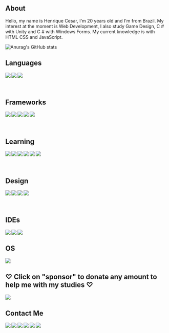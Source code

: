 ## About
Hello, my name is Henrique Cesar, I'm 20 years old and I'm from Brazil. My interest at the moment is Web Development, I also study Game Design, C # with Unity and C # with Windows Forms. My current knowledge is with HTML CSS and JavaScript.

![Anurag's GitHub stats](https://github-readme-stats.vercel.app/api?username=rickkque&show_icons=false&theme=dark)

## Languages
<p>
<img align="left" src="https://cdn.icon-icons.com/icons2/2107/PNG/64/file_type_html_icon_130541.png"/>
<img align="left" src="https://cdn.icon-icons.com/icons2/2107/PNG/64/file_type_css_icon_130661.png"/>
<img align="left" src="https://cdn.icon-icons.com/icons2/2108/PNG/64/javascript_icon_130900.png"/>
</p><br><br><br>

## Frameworks
<p>
<img align="left" src="https://cdn.icon-icons.com/icons2/2107/PNG/64/file_type_node_icon_130301.png"/>
<img align="left" src="https://cdn.icon-icons.com/icons2/2415/PNG/64/npm_original_wordmark_logo_icon_146402.png"/>
<img align="left" src="https://cdn.icon-icons.com/icons2/2107/PNG/64/file_type_git_icon_130581.png"/>
<img align="left" src="https://cdn.icon-icons.com/icons2/691/PNG/64/google_firebase_icon-icons.com_61475.png"/>
<img align="left" src="https://cdn.icon-icons.com/icons2/2415/PNG/64/bootstrap_plain_logo_icon_146619.png"/>
</p><br><br><br>

## Learning
<p>
<img align="left" src="https://cdn.icon-icons.com/icons2/2415/PNG/64/ruby_plain_logo_icon_146361.png"/>
<img align="left" src="https://cdn.icon-icons.com/icons2/2415/PNG/64/rails_plain_wordmark_logo_icon_146377.png"/>
<img align="left" src="https://cdn.icon-icons.com/icons2/2415/PNG/64/csharp_line_logo_icon_146579.png"/>
<img align="left" src="https://cdn.icon-icons.com/icons2/2415/PNG/64/electron_original_logo_icon_146538.png"/>
<img align="left" src="https://cdn.icon-icons.com/icons2/2107/PNG/64/file_type_mysql_icon_130379.png"/>
<img align="left" src="https://cdn.icon-icons.com/icons2/615/PNG/64/Unity_icon-icons.com_56592.png"/>
</p><br><br><br>

## Design
<p>
<img align="left" src="https://cdn.icon-icons.com/icons2/2699/PNG/64/figma_logo_icon_170157.png"/>
<img align="left" src="https://cdn.icon-icons.com/icons2/513/PNG/64/Illustrator-3_icon-icons.com_50984.png"/>
<img align="left" src="https://cdn.icon-icons.com/icons2/358/PNG/64/Adobe_Photoshop_36590.png"/>
<img align="left" src="https://cdn.icon-icons.com/icons2/2699/PNG/64/canva_logo_icon_168460.png"/>
</p><br><br><br>

## IDEs
<p>
<img align="left" src="https://img.shields.io/badge/Visual_Studio_Code-0078D4?style=for-the-badge&logo=visual%20studio%20code&logoColor=white"/>
<img align="left" src="https://img.shields.io/badge/Visual_Studio_2019-5C2D91?style=for-the-badge&logo=visual%20studio&logoColor=white"/>
<img align="left" src="https://img.shields.io/badge/Arduino_IDE-00979D?style=for-the-badge&logo=arduino&logoColor=white"/>
</p><br>

## OS
<p>
<img align="left" align="left" src="https://img.shields.io/badge/Windows-0078D6?style=for-the-badge&logo=windows&logoColor=white"/>
</p><br>

## ♡ Click on "sponsor" to donate any amount to help me with my studies ♡
[<img align="left" src="https://img.shields.io/badge/sponsor-30363D?style=for-the-badge&logo=GitHub-Sponsors&logoColor=#white"/>][donate]<br>

## Contact Me
[<img align="left" src="https://img.shields.io/badge/WhatsApp-25D366?style=for-the-badge&logo=whatsapp&logoColor=white"/>][whatsapp]
[<img align="left" src="https://img.shields.io/badge/Gmail-D14836?style=for-the-badge&logo=gmail&logoColor=white"/>][gmail]
[<img align="left" src="https://img.shields.io/badge/Instagram-E4405F?style=for-the-badge&logo=instagram&logoColor=white"/>][instagram]
[<img align="left" src="https://img.shields.io/badge/Twitter-1DA1F2?style=for-the-badge&logo=twitter&logoColor=white"/>][twitter]
[<img align="left" src="https://img.shields.io/badge/LinkedIn-0077B5?style=for-the-badge&logo=linkedin&logoColor=white"/>][linkedIn]
[<img align="left" src="https://img.shields.io/badge/Facebook-1877F2?style=for-the-badge&logo=facebook&logoColor=white"/>][facebook]

[donate]:https://nubank.com.br/pagar/1kvjqh/pZII7Fvb9u
[gmail]:https://mail.google.com/mail/u/0/#search/Contact+me+on+my+email%3A+rickkque%40gmail.com
[whatsapp]:http://api.whatsapp.com/send?phone=553592260481
[facebook]:https://www.facebook.com/henrique.cesar.96780/
[instagram]:https://www.instagram.com/rickkque/
[twitter]:https://twitter.com/rickkque
[linkedIn]:https://www.linkedin.com/in/rickkque
